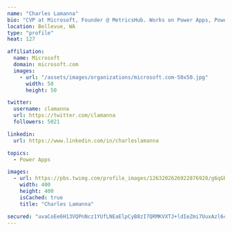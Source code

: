 ```yaml
---
name: "Charles Lamanna"
bio: "CVP at Microsoft, Founder @ MetricsHub. Works on Power Apps, Power Automate, Power Virtual Agent, Common Data Service and Dynamics 365."
location: Bellevue, WA
type: "profile"
heat: 127

affiliation:
  name: Microsoft
  domain: microsoft.com
  images:
    - url: "/assets/images/organizations/microsoft.com-50x50.jpg"
      width: 50
      height: 50

twitter:
  username: clamanna
  url: https://twitter.com/clamanna
  followers: 5021

linkedin:
  url: https://www.linkedin.com/in/charleslamanna

topics:
  - Power Apps

images:
  - url: https://pbs.twimg.com/profile_images/1263202626922876928/g6qGbHZ-_400x400.jpg
    width: 400
    height: 400
    isCached: true
    title: "Charles Lamanna"

secured: "uvaCoEe6H13VQPnNcz1YUfLNEaElpCyB8zI7QRMKVXTJ+ldIeZmi7UuxAzl6cE8b6tmT36YzXHa5ArvmQXj3Q8xC01szzb/drd/h2Ndj6vh6aU4oKQl2wG14vhtsUh31I914OBMdvCsWED8LYXANeIZnXqGEOatTwiZ993lSkjy3kCEMUagv5ePvvIuwB5uNVsd1lKabXkk+4iBNPa6XAnNTEv7SeDgpenoPoHWd9mAVnFi2ThCC3nr6KL9rEHQ7niYJHxeQBn2AZ9oDZ3zNHDpbDnI23Al3+LaUMJZFGi5GL6arRfcygGLU5PerGcffTZmn/clNGr7HEZZGan7f5iznHHbadTFBjTdFX1RNUMvaZCnwTsh7SnTpAb+hmSv2PvtptUeA1boc/kM/2S/d+gCQk5bQXGm8UCxVbwBvX6k=;BSipqzI2s0dHrSElaqZyYQ=="
---
```


